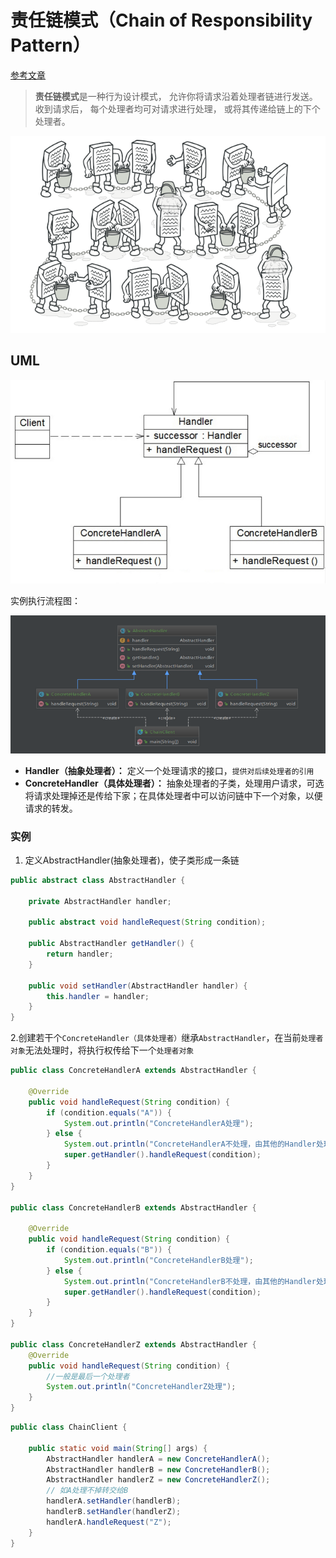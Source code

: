 # 责任链模式（Chain of Responsibility Pattern）

[参考文章](https://refactoring.guru/design-patterns/chain-of-responsibility)

> **责任链模式**是一种行为设计模式， 允许你将请求沿着处理者链进行发送。 收到请求后， 每个处理者均可对请求进行处理， 或将其传递给链上的下个处理者。



![Chain of Responsibility design pattern](assets/chain-of-responsibility.png)

## UML

![](assets/CORP.png)

实例执行流程图：

![](assets/CORP-02.png)

- **Handler（抽象处理者）：** 定义一个处理请求的接口，`提供对后续处理者的引用`
- **ConcreteHandler（具体处理者）：** 抽象处理者的子类，处理用户请求，可选将请求处理掉还是传给下家；在具体处理者中可以访问链中下一个对象，以便请求的转发。

### 实例

1. 定义AbstractHandler(抽象处理者)，使子类形成一条链

```java
public abstract class AbstractHandler {

    private AbstractHandler handler;

    public abstract void handleRequest(String condition);

    public AbstractHandler getHandler() {
        return handler;
    }

    public void setHandler(AbstractHandler handler) {
        this.handler = handler;
    }
}
```

2.创建若干个`ConcreteHandler（具体处理者）`继承`AbstractHandler`，在当前`处理者对象`无法处理时，将执行权传给下一个`处理者对象` 

```java
public class ConcreteHandlerA extends AbstractHandler {

    @Override
    public void handleRequest(String condition) {
        if (condition.equals("A")) {
            System.out.println("ConcreteHandlerA处理");
        } else {
            System.out.println("ConcreteHandlerA不处理，由其他的Handler处理");
            super.getHandler().handleRequest(condition);
        }
    }
}

public class ConcreteHandlerB extends AbstractHandler {

    @Override
    public void handleRequest(String condition) {
        if (condition.equals("B")) {
            System.out.println("ConcreteHandlerB处理");
        } else {
            System.out.println("ConcreteHandlerB不处理，由其他的Handler处理");
            super.getHandler().handleRequest(condition);
        }
    }
}

public class ConcreteHandlerZ extends AbstractHandler {
    @Override
    public void handleRequest(String condition) {
        //一般是最后一个处理者
        System.out.println("ConcreteHandlerZ处理");
    }
}
```

```java
public class ChainClient {

    public static void main(String[] args) {
        AbstractHandler handlerA = new ConcreteHandlerA();
        AbstractHandler handlerB = new ConcreteHandlerB();
        AbstractHandler handlerZ = new ConcreteHandlerZ();
        // 如A处理不掉转交给B
        handlerA.setHandler(handlerB);
        handlerB.setHandler(handlerZ);
        handlerA.handleRequest("Z");
    }
}
```
